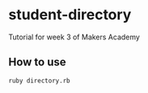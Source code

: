 # student-directory

Tutorial for week 3 of Makers Academy

## How to use ##

```shell
ruby directory.rb
```
